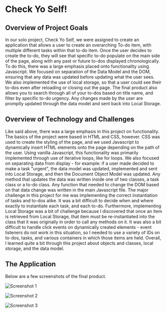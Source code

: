 # Check Yo Self!

## Overview of Project Goals

In our solo project, Check Yo Self, we were assigned to create an application that allows a user to create an overarching To-do item, with multiple different tasks within that to-do item. Once the user decides to create the to-do, they will see that specific to-do populate on the main side of the page, along with any past or future to-dos displayed chronologically. To do this, there was a large emphasis placed onto functionality using Javascript. We focused on separation of the Data Model and the DOM, ensuring that any data was updated before updating what the user sees. We also implemented the use of local storage, so that a user could see their to-dos even after reloading or closing out the page. The final product also allows you to search through all of your to-dos based on title name, and filter by specific to-do urgency. Any changes made by the user are promptly updated through the data model and sent back into Local Storage. 

## Overview of Technology and Challenges

Like said above, there was a large emphasis in this project on functionality. The basics of the project were based in HTML and CSS, however. CSS was used to create the styling of the page, and we used Javascript to dynamically insert HTML elements onto the page depending on the path of the user. Using vanilla Javascript, this functionality was primarily implemented through use of iterative loops, like for loops. We also focused on separating data from display - for example: if a user made decided to make a task "urgent", the data model was updated, implemented and sent into Local Storage, and then the Document Object Model was updated. Any method that updates the data was written inside one of two classes, a task class or a to-do class. Any function that needed to change the DOM based on that data change was written in the main Javascript file. The major challenge in this project for me was implementing the correct instantiation of tasks and to-dos alike. It was a bit difficult to decide when and where exactly to instantiate each task, and each to-do. Furthermore, implementing Local Storage was a bit of challenge because I discovered that once an item is retrieved from Local Storage, that item must be re-instantiated into the class that it was originally in order to call any methods on it. It was also a bit difficult to handle click events on dynamically created elements - event listeners do not work in this situation, so I needed to use a variety of IDs on to-dos, tasks, and various containers in which those items are held. Overall, I learned quite a bit through this project about objects and classes, local storage, and the data model. 

## The Application

Below are a few screenshots of the final product. 

![Screenshot 1](https://i.imgur.com/XYwRhhp.png)

![Screenshot 2](https://i.imgur.com/PUSwd8u.png)

![Screenshot 3](https://i.imgur.com/zTrR1tD.png)
